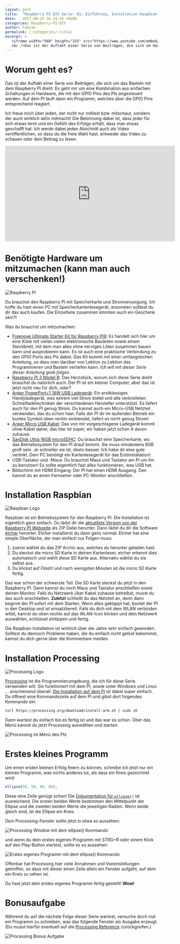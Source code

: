 ```yaml
---
layout: post
title:  "Raspberry PI DIY Serie: 01: Einführung, Installation Raspbian und Installation Processing!"
date:   2017-09-24 16:14:39 +0200
categories: Raspberry-PI-DIY
author: Fabian
permalink: /:categories/:title/
excerpt: >
   <iframe width="560" height="315" src="https://www.youtube.com/embed/Eh5dHIY5I4k" frameborder="0" allowfullscreen></iframe>
   <br />Das ist der Auftakt einer Serie von Beiträgen, die sich um das Basteln mit dem Raspberry PI dreht. Es geht mir um eine Kombination aus einfachen Schaltungen in Hardware, die mit den GPIO Pins des PIs angesteuert werden. Ich freue mich über jeden, der nicht nur mitliest bzw. mitschaut, sondern der auch wirklich sich hinsetzt und aktiv mitmacht! Die Belohnung dabei ist, dass jeder für sich etwas lernt und ein Gefühl des Erfolgs erhält, dass man etwas geschafft hat. Ich werde dabei...
---
```


# Worum geht es?
Das ist der Auftakt einer Serie von Beiträgen, die sich um das Basteln mit dem Raspberry PI dreht. Es geht mir um eine Kombination aus einfachen Schaltungen in Hardware, die mit den GPIO Pins des PIs angesteuert werden. Auf dem PI läuft dann ein Programm, welches über die GPIO Pins entsprechend reagiert.

Ich freue mich über jeden, der nicht nur mitliest bzw. mitschaut, sondern der auch wirklich aktiv mitmacht! Die Belohnung dabei ist, dass jeder für sich etwas lernt und ein Gefühl des Erfolgs erhält, dass man etwas geschafft hat. Ich werde dabei jeden Abschnitt auch als Video veröffentlichen, so dass du die freie Wahl hast, entweder das Video zu schauen oder dein Beitrag zu lesen.

<iframe width="560" height="315" src="https://www.youtube.com/embed/Eh5dHIY5I4k" frameborder="0" allowfullscreen></iframe>

# Benötigte Hardware um mitzumachen (kann man auch verschenken!)

![Raspberry PI](/assets/pi-diy/RPi_Logo.png)

Du brauchst den Raspberry PI mit Speicherkarte und Stromversorgung. Ich hoffe du hast einen PC mit Speicherkartenlesegerät, ansonsten solltest du dir das auch kaufen. Die Einzelteile zusammen könnten auch ein Geschenk sein?!

Was du brauchst um mitzumachen:
 - [Freenove Ultimate Starter Kit for Raspberry Pi9](http://amzn.to/2halM2T): Es handelt sich hier um eine Kiste mit vielen vielen elektronische Bauteilen sowie einem Steckbrett, mit dem man alles ohne nerviges Löten zusammen bauen kann und ausprobieren kann. Es ist auch eine praktische Verbindung zu den GPIO Ports des PIs dabei. Das Kit kommt mit einer umfangreichen Anleitung, so dass man darüber von Lektion zu Lektion das Programmieren und Basteln vertiefen kann. *Ich will mit dieser Serie dieser Anleitung grob folgen.*
 - [Raspberry Pi 3 Model B](http://amzn.to/2x6jwne): Das Herzstück, worum sich diese Serie dreht brauchst du natürlich auch. Der PI ist ein kleiner Computer, aber das ist jetzt nicht neu für dich, oder?
 - [Anker PowerPort+1 18W USB Ladegerät](http://amzn.to/2w1ACid): Ein erstklassiges Handyladegerät, was extrem viel Strom bietet und alle verbreiteten Schnellladetechniken der verschiedenen Hersteller unterstützt. Es liefert auch für den PI genug Strom. Du kannst auch ein Micro-USB Netzteil verwenden, das du schon hast. Falls der PI dir im laufenden Betrieb ein buntes Symbol oben rechts einblendet, liefert es nicht genug Strom!
 - [Anker Micro USB Kabel](http://amzn.to/2y6RZib): Das von mir vorgeschlagene Ladegerät kommt ohne Kabel daher, das hier ist super, wir haben jetzt schon 4 davon zuhause.
 - [SanDisk Ultra 16GB microSDHC](http://amzn.to/2x5IMtR): Du brauchst eine Speicherkarte, wo das Betriebssystem für den PI drauf kommt. Sie muss mindestens 8GB groß sein. Je schneller sie ist, desto besser. Ich habe dir eine gute verlinkt. Dein PC benötigt ein Kartenlesegerät für das Erstinstallation!
 - USB-Tastatur und -Maus: Du brauchst Maus und Tastatur am PI um ihn zu benutzen! Es sollte eigentlich fast alles funktionieren, was USB hat.
 - Bildschirm mit HDMI Eingang: Der PI hat einen HDMI Ausgang. Den kannst du an einen Fernseher oder PC-Monitor anschließen.

# Installation Raspbian

![Raspbian Logo](/assets/pi-diy/raspbian_logo.png)

Raspbian ist ein Betriebssystem für den Raspberry PI. Die Installation ist eigentlich ganz einfach. Du lädst dir die [aktuellste Version von der Raspberry PI Webseite](https://www.raspberrypi.org/downloads/raspbian/) als ZIP Datei herunter. Dann lädst du dir die Software [etcher](https://etcher.io/) herunter. Etcher installierst du dann ganz normal. Etcher hat eine simple Oberfläche, der man einfach nur Folgen muss:
 1. zuerst wählst du das ZIP Archiv aus, welches du herunter geladen hast.
 2. Du steckst die micro SD Karte in deinen Kartenleser, etcher erkennt dies automatisch und wählt diese SD Karte aus. Alternativ wählst du sie selbst aus.
 3. Du klickst auf _Flash!_ und nach wenigsten Minuten ist die micro SD Karte fertig.

Das war schon der schwerste Teil. Die SD Karte steckst du jetzt in den Raspberry PI. Dann kannst du noch Maus und Tastatur anschließen sowie deinen Monitor. Falls du Netzwerk über Kabel zuhause betreibst, musst du das auch anschließen. **Zuletzt** schließt du das Netzteil an, denn dann beginnt der PI sofort mit dem Starten. Wenn alles geklappt hat, bootet der PI in den Desktop und ist einsatzbereit. Falls du dich mit dem WLAN verbinden willst, kannst du oben rechts auf das WLAN-Icon klicken und dein Netzwerk auswählen, schlüssel eintippen und fertig.

Die Raspbian Installation ist wirklich über die Jahre sehr einfach geworden. Solltest du dennoch Probleme haben, die du einfach nicht gelöst bekommst, kannst du dich gerne über die Kommentare melden.


# Installation Processing

![Processing Logo](/assets/pi-diy/processing_logo.png)

[Processing](https://processing.org/) ist die Programmierumgebung, die ich für diese Serie verwenden will. Sie funktioniert mit dem PI, sowie unter Windows und Linux ... anscheinend überall. [Die Installation auf dem PI](https://github.com/processing/processing/wiki/Raspberry-Pi) ist dabei super einfach. Du öffnest eine Kommandozeile auf dem PI und gibst dort folgendes Kommando ein:

```bash
curl https://processing.org/download/install-arm.sh | sudo sh
```

Dann wartest du einfach bis es fertig ist und das war es schon. Über das Menü kannst du jetzt Processing auswählen und starten.

![Processing im Menü des PIs](/assets/pi-diy/1/processing_pi_menu.png)


# Erstes kleines Programm

Um einen ersten kleinen Erfolg feiern zu können, schreibe ich jetzt nur ein kleines Programm, was nichts anderes tut, als dass ein Kreis gezeichnet wird:

```js
ellipse(50, 50, 80, 80);
```

Diese eine Zeile genügt schon! Die [Dokumentation für `ellipse()`](https://processing.org/reference/ellipse_.html) ist ausreichend. Die ersten beiden Werte bestimmen den Mittelpunkt der Ellipse und die zweiten beiden Werte die jeweiligen Radien. Wenn beide gleich sind, ist die Ellipse ein Kreis. 

Dein Processing-Fenster sollte jetzt in etwa so aussehen:

![Processing Window mit dem ellipse() Kommando](/assets/pi-diy/1/processing_ellipse.png)

und wenn du dein erstes eigenes Programm mit STRG+R oder einem Klick auf den Play-Button startest, sollte es so aussehen:

![Erstes eigenes Programm mit dem ellipse() Kommando](/assets/pi-diy/1/ellipse_window.png)

Offenbar hat Processing hier viele Annahmen und Voreinstellungen getroffen, so dass mit dieser einen Zeile allein ein Fenster aufgeht, auf dem ein Kreis zu sehen ist.

Du hast jetzt dein erstes eigenes Programm fertig gestellt! **Wow!**

# Bonusaufgabe

Während du auf die nächste Folge dieser Serie wartest, versuche doch mal ein Programm zu schreiben, was das folgende Fenster als Ausgabe erzeugt. (Du musst hierfür eventuell auf die [Processing Reference](https://processing.org/reference/) zurückgreifen.)

![Processing Bonus Aufgabe](/assets/pi-diy/1/processing_bonus_aufgabe.png)
